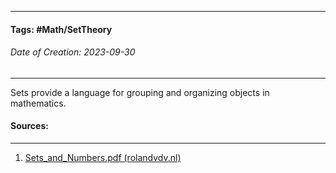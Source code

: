 __________________________________________________________________________
#### **Tags:** #Math/SetTheory 
###### *Date of Creation: 2023-09-30*
__________________________________________________________________________

Sets provide a language for grouping and organizing objects in mathematics. 
#### Sources:
__________________________________________________________________________
1. [Sets_and_Numbers.pdf (rolandvdv.nl)](https://www.rolandvdv.nl/Sets_and_Numbers.pdf)